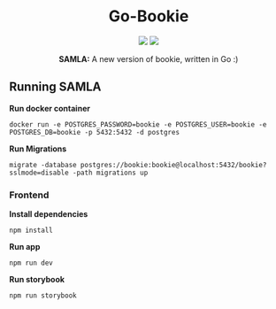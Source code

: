 <h1 align="center">Go-Bookie</h1>
<p align="center">
<a href="https://goreportcard.com/badge/github.com/dubs3c/go-bookie"><img src="https://goreportcard.com/badge/github.com/dubs3c/go-bookie"></a>
<a href="https://img.shields.io/github/workflow/status/dubs3c/go-bookie/Go"><img src="https://img.shields.io/github/workflow/status/dubs3c/go-bookie/Go"></a>
</p>

<p align="center">
<strong>SAMLA:</strong> A new version of bookie, written in Go :)
</p>


## Running SAMLA

**Run docker container**
```
docker run -e POSTGRES_PASSWORD=bookie -e POSTGRES_USER=bookie -e POSTGRES_DB=bookie -p 5432:5432 -d postgres
```

**Run Migrations**
```
migrate -database postgres://bookie:bookie@localhost:5432/bookie?sslmode=disable -path migrations up
```

### Frontend

**Install dependencies**
```
npm install
```

**Run app**
```
npm run dev
```

**Run storybook**
```
npm run storybook
```